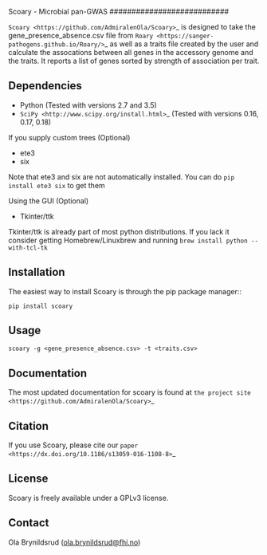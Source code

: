 Scoary - Microbial pan-GWAS
###########################

`Scoary <https://github.com/AdmiralenOla/Scoary>`_ is designed to take the gene_presence_absence.csv file from `Roary <https://sanger-pathogens.github.io/Roary/>`_ as well as a traits file created by the user and calculate the assocations between all genes in the accessory genome and the traits. It reports a list of genes sorted by strength of association per trait.

Dependencies
------------
- Python (Tested with versions 2.7 and 3.5)
- `SciPy <http://www.scipy.org/install.html>`_ (Tested with versions 0.16, 0.17, 0.18)

If you supply custom trees (Optional)

- ete3
- six

Note that ete3 and six are not automatically installed. You can do `pip install ete3 six` to get them

Using the GUI (Optional)

- Tkinter/ttk

Tkinter/ttk is already part of most python distributions. If you lack it consider getting Homebrew/Linuxbrew and running `brew install python --with-tcl-tk`

Installation
------------
The easiest way to install Scoary is through the pip package manager::

    pip install scoary

Usage
-----
    scoary -g <gene_presence_absence.csv> -t <traits.csv>

Documentation
-------------
The most updated documentation for scoary is found at `the project site <https://github.com/AdmiralenOla/Scoary>`_

Citation
--------
If you use Scoary, please cite our `paper <https://dx.doi.org/10.1186/s13059-016-1108-8>`_

License
-------
Scoary is freely available under a GPLv3 license.

Contact
-------
Ola Brynildsrud (ola.brynildsrud@fhi.no)
